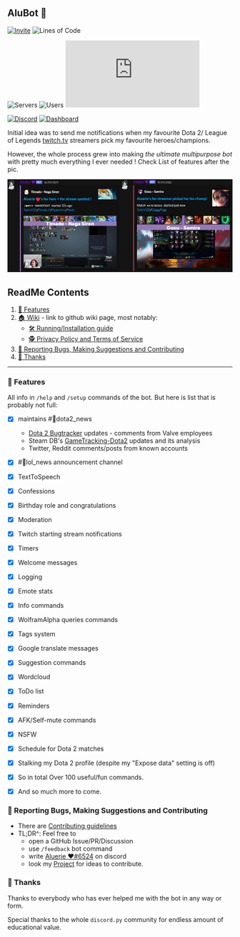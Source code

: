 ## AluBot 💜

[![Invite](
https://img.shields.io/badge/Invite%20the%20bot-link-blueviolet?style=for-the-badge&logo=discord&logoColor=7289da
)](
https://discord.com/api/oauth2/authorize?client_id=713124699663499274&scope=bot+applications.commands&permissions=2199023255551
)
![Lines of Code](
https://img.shields.io/tokei/lines/github/Aluerie/AluBot?style=for-the-badge&logo=github&color=blueviolet&label=Total%20Lines%20of%20Code
)

![Servers](
https://img.shields.io/badge/dynamic/json?style=for-the-badge&color=9678b6&logo=discord&logoColor=7289da&label=total%20servers&query=%24.servers&url=https%3A%2F%2Faluerie.github.io%2FAluBot%2Fapi%2Fdata.json
)
![Users](
https://img.shields.io/badge/dynamic/json?style=for-the-badge&color=9678b6&logo=discord&logoColor=7289da&label=total%20users&query=%24.users&url=https%3A%2F%2Faluerie.github.io%2FAluBot%2Fapi%2Fdata.json
)
![Updated](
https://img.shields.io/badge/dynamic/json?style=for-the-badge&color=9678b6&logo=none&label=<-%20Info%20updated&query=%24.updated&url=https%3A%2F%2Faluerie.github.io%2FAluBot%2Fapi%2Fdata.json)

[![Discord](
https://img.shields.io/discord/702561315478044804?style=for-the-badge&color=7289da&label=Chat%20On%20Discord&logo=discord&logoColor=7289da
)](
https://discord.gg/K8FuDeP
)
[![Dashboard](
https://img.shields.io/badge/bot's%20website-link-9400d3?style=for-the-badge&logo=githubsponsors&logoColor=9400d3
)](
https://aluerie.github.io/AluBot/
)

Initial idea was to send me notifications  when my favourite  Dota 2/ League of Legends 
[twitch.tv](https://www.twitch.tv/) streamers pick my favourite heroes/champions.

However, the whole process grew into making *the ultimate multipurpose bot*
with pretty much everything I ever needed ! Check List of features after the pic.

<img src="./assets/images/readme/MainFeature.png" alt="alubot preview">

## ReadMe Contents

1. [📖 Features](#features) 
2. [🏠 Wiki](https://github.com/Aluerie/AluBot/wiki) - link to github wiki page, most notably:
    * [🛠️ Running/Installation guide](https://github.com/Aluerie/AluBot/wiki/%F0%9F%9B%A0%EF%B8%8FRunning-Installation-guide)
    * [🕵️ Privacy Policy and Terms of Service](https://github.com/Aluerie/AluBot/wiki/%F0%9F%95%B5%EF%B8%8F--Privacy-Policy-and-Terms-of-Service)
3. [🤝 Reporting Bugs, Making Suggestions and Contributing](#-reporting-bugs-making-suggestions-and-contributing)
4. [🤗 Thanks](#-thanks)

---

### 📖 Features

All info in `/help` and `/setup` commands of the bot. But here is list that is probably not full:
 - [X] maintains #🍋dota2_news
   * [Dota 2 Bugtracker](https://github.com/ValveSoftware/Dota2-Gameplay) updates - comments from Valve employees  
   * Steam DB's [GameTracking-Dota2](https://github.com/SteamDatabase/GameTracking-Dota2) updates and its analysis
   * Twitter, Reddit comments/posts from known accounts
 - [X] #🔬lol_news announcement channel
 - [X] TextToSpeech
 - [X] Confessions
 - [X] Birthday role and congratulations 
 - [X] Moderation
 - [X] Twitch starting stream notifications
 - [X] Timers
 - [X] Welcome messages
 - [X] Logging
 - [X] Emote stats
 - [X] Info commands
 - [X] WolframAlpha queries commands
 - [X] Tags system 
 - [X] Google translate messages
 - [X] Suggestion commands
 - [X] Wordcloud
 - [X] ToDo list
 - [X] Reminders 
 - [X] AFK/Self-mute commands
 - [X] NSFW 
 - [X] Schedule for Dota 2 matches
 - [X] Stalking my Dota 2 profile (despite my "Expose data" setting is off)
 - [X] So in total Over 100 useful/fun commands.
 - [X] And so much more to come.


### 🤝 Reporting Bugs, Making Suggestions and Contributing

* There are [Contributing guidelines](https://github.com/Aluerie/AluBot/blob/main/.github/CONTRIBUTING.md)
* TL;DR^: Feel free to
  * open a GitHub Issue/PR/Discussion
  * use `/feedback` bot command 
  * write [Aluerie ❤#6524](https://discordapp.com/users/312204139751014400) on discord
  * look my [Project](https://github.com/users/Aluerie/projects/8/views/1) for ideas to contribute.


### 🤗 Thanks 
Thanks to everybody who has ever helped me with the bot in any way or form. 

Special thanks to the whole `discord.py` community for endless amount of educational value.



